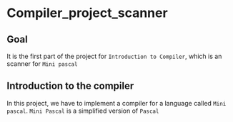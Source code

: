 # Compiler_project_scanner

## Goal
It is the first part of the project for `Introduction to Compiler`, which is an scanner for `Mini pascal`

## Introduction to the compiler
In this project, we have to implement a compiler for a language called `Mini pascal`.
`Mini Pascal` is a simplified version of `Pascal`

